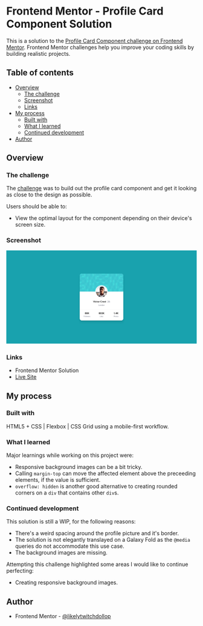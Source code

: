 # Frontend Mentor - Profile Card Component Solution

This is a solution to the [Profile Card Component challenge on Frontend Mentor](https://www.frontendmentor.io/challenges/profile-card-component-cfArpWshJ). Frontend Mentor challenges help you improve your coding skills by building realistic projects.

## Table of contents

- [Overview](#overview)
  - [The challenge](#the-challenge)
  - [Screenshot](#screenshot)
  - [Links](#links)
- [My process](#my-process)
  - [Built with](#built-with)
  - [What I learned](#what-i-learned)
  - [Continued development](#continued-development)
- [Author](#author)

## Overview

### The challenge

The [challenge](https://www.frontendmentor.io/challenges/profile-card-component-cfArpWshJ) was to build out the profile card component and get it looking as close to the design as possible.

Users should be able to:

- View the optimal layout for the component depending on their device's screen size.

### Screenshot

![My Solution](./solution.png)

### Links

- Frontend Mentor Solution
- [Live Site](https://likelytwitchdollop.github.io/profile-card-component/)

## My process

### Built with

HTML5 + CSS | Flexbox | CSS Grid using a mobile-first workflow.

### What I learned

Major learnings while working on this project were:

- Responsive background images can be a bit tricky.
- Calling `margin-top` can move the affected element above the preceeding elements, if the value is sufficient.
- `overflow: hidden` is another good alternative to creating rounded corners on a `div` that contains other `div`s.

### Continued development

This solution is still a WIP, for the following reasons:

- There's a weird spacing around the profile picture and it's border.
- The solution is not elegantly translayed on a Galaxy Fold as the `@media` queries do not accommodate this use case.
- The background images are missing.

Attempting this challenge highlighted some areas I would like to continue perfecting:

- Creating responsive background images.

## Author

- Frontend Mentor - [@likelytwitchdollop](https://www.frontendmentor.io/profile/likelytwitchdollop)
